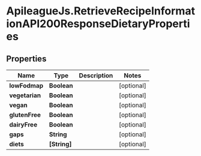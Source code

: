 # ApileagueJs.RetrieveRecipeInformationAPI200ResponseDietaryProperties

## Properties

Name | Type | Description | Notes
------------ | ------------- | ------------- | -------------
**lowFodmap** | **Boolean** |  | [optional] 
**vegetarian** | **Boolean** |  | [optional] 
**vegan** | **Boolean** |  | [optional] 
**glutenFree** | **Boolean** |  | [optional] 
**dairyFree** | **Boolean** |  | [optional] 
**gaps** | **String** |  | [optional] 
**diets** | **[String]** |  | [optional] 


